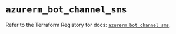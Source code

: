 # `azurerm_bot_channel_sms`

Refer to the Terraform Registory for docs: [`azurerm_bot_channel_sms`](https://registry.terraform.io/providers/hashicorp/azurerm/3.80.0/docs/resources/bot_channel_sms).
